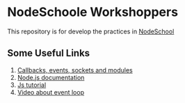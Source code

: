 # NodeSchoole Workshoppers
This repository is for develop the practices in [NodeSchool](https://nodeschool.io/#workshoppers)
## Some Useful Links
1. [Callbacks, events, sockets and modules](https://github.com/maxogden/art-of-node#callbacks)
2. [Node.js documentation](https://nodejs.org/api/)
3. [Js tutorial](https://developer.mozilla.org/en-US/docs/Web/JavaScript/A_re-introduction_to_JavaScript)
4. [Video about event loop](https://youtu.be/8aGhZQkoFbQ)

